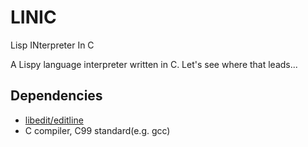 # LINIC
Lisp INterpreter In C

A Lispy language interpreter written in C. Let's see where that leads...

Dependencies
-------------
* [libedit/editline](http://thrysoee.dk/editline/)
* C compiler, C99 standard(e.g. gcc)

